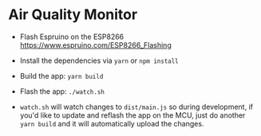 # Air Quality Monitor

* Flash Espruino on the ESP8266 https://www.espruino.com/ESP8266_Flashing

* Install the dependencies via `yarn` or `npm install`

* Build the app: `yarn build`

* Flash the app: `./watch.sh`

* `watch.sh` will watch changes to `dist/main.js` so during development, if
  you'd like to update and reflash the app on the MCU, just do another
  `yarn build` and it will automatically upload the changes.
